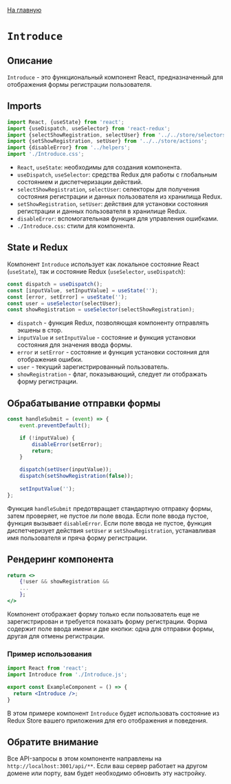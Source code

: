 [На главную](../../../README.md)

# `Introduce`

## Описание

`Introduce` - это функциональный компонент React, предназначенный для отображения формы регистрации пользователя.

## Imports

```jsx
import React, {useState} from 'react';
import {useDispatch, useSelector} from 'react-redux';
import {selectShowRegistration, selectUser} from '../../store/selectors';
import {setShowRegistration, setUser} from '../../store/actions';
import {disableError} from '../helpers';
import './Introduce.css';
```

- `React`, `useState`: необходимы для создания компонента.
- `useDispatch`, `useSelector`: средства Redux для работы с глобальным состоянием и диспетчеризации действий.
- `selectShowRegistration`, `selectUser`: селекторы для получения состояния регистрации и данных пользователя из хранилища Redux.
- `setShowRegistration`, `setUser`: действия для установки состояния регистрации и данных пользователя в хранилище Redux.
- `disableError`: вспомогательная функция для управления ошибками.
- `./Introduce.css`: стили для компонента.

## State и Redux

Компонент `Introduce` использует как локальное состояние React (`useState`), так и состояние Redux (`useSelector`, `useDispatch`):

```jsx
const dispatch = useDispatch();
const [inputValue, setInputValue] = useState('');
const [error, setError] = useState('');
const user = useSelector(selectUser);
const showRegistration = useSelector(selectShowRegistration);
```

- `dispatch` - функция Redux, позволяющая компоненту отправлять экшены в стор.
- `inputValue` и `setInputValue` - состояние и функция установки состояния для значения ввода формы.
- `error` и `setError` - состояние и функция установки состояния для отображения ошибки.
- `user` - текущий зарегистрированный пользователь.
- `showRegistration` - флаг, показывающий, следует ли отображать форму регистрации.

## Обрабатывание отправки формы

```jsx
const handleSubmit = (event) => {
    event.preventDefault();

    if (!inputValue) {
        disableError(setError);
        return;
    }

    dispatch(setUser(inputValue));
    dispatch(setShowRegistration(false));
    
    setInputValue('');
};
```

Функция `handleSubmit` предотвращает стандартную отправку формы, затем проверяет, не пустое ли поле ввода. Если поле ввода пустое, функция вызывает `disableError`. Если поле ввода не пустое, функция диспетчеризует действия `setUser` и `setShowRegistration`, устанавливая имя пользователя и пряча форму регистрации.

## Рендеринг компонента

```jsx
return <>
    {!user && showRegistration &&
    ...
    };
</>
```

Компонент отображает форму только если пользователь еще не зарегистрирован и требуется показать форму регистрации. Форма содержит поле ввода имени и две кнопки: одна для отправки формы, другая для отмены регистрации.

### Пример использования

```jsx
import React from 'react';
import Introduce from './Introduce.js';

export const ExampleComponent = () => {
  return <Introduce />;
}
```

В этом примере компонент `Introduce` будет использовать состояние из Redux Store вашего приложения для его отображения и поведения.

## Обратите внимание

Все API-запросы в этом компоненте направлены на `http://localhost:3001/api/**`. Если ваш сервер работает на другом домене или порту, вам будет необходимо обновить эту настройку.